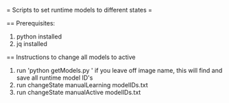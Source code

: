 = Scripts to set runtime models to different states =

== Prerequisites: 

1. python installed
2. jq installed

== Instructions to change all models to active

1.  run 'python getModels.py <image name>'
       if you leave off image name, this will find and save all runtime model ID's
2. run changeState manualLearning modelIDs.txt
3. run changeState manualActive modelIDs.txt

 
